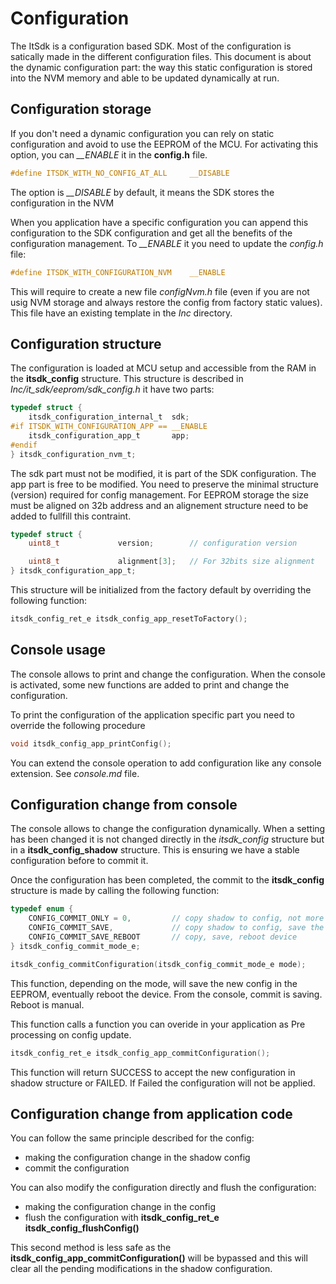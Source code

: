 # Configuration

The ItSdk is a configuration based SDK. Most of the configuration is satically made in the different configuration files.
This document is about the dynamic configuration part: the way this static configuration is stored into the NVM memory and able to be updated dynamically at run.

## Configuration storage

If you don't need a dynamic configuration you can rely on static configuration and avoid to use the EEPROM of the MCU. For activating this option, you can *__ENABLE* it in the **config.h** file.

```C
#define ITSDK_WITH_NO_CONFIG_AT_ALL		__DISABLE
```

The option is *__DISABLE* by default, it means the SDK stores the configuration in the NVM

When you application have a specific configuration you can append this configuration to the SDK configuration and get all the benefits of the configuration management. To *__ENABLE* it you need to update the *config.h* file:

```C
#define ITSDK_WITH_CONFIGURATION_NVM	__ENABLE
```

This will require to create a new file *configNvm.h* file (even if you are not usig NVM storage and always restore the config from factory static values). This file have an existing template in the *Inc* directory.

## Configuration structure

The configuration is loaded at MCU setup and accessible from the RAM in the **itsdk_config** structure. This structure is described in *Inc/it_sdk/eeprom/sdk_config.h* it have two parts:

```C
typedef struct {
	itsdk_configuration_internal_t	sdk;
#if ITSDK_WITH_CONFIGURATION_APP == __ENABLE
	itsdk_configuration_app_t		app;
#endif
} itsdk_configuration_nvm_t;
```

The sdk part must not be modified, it is part of the SDK configuration.
The app part is free to be modified. You need to preserve the minimal structure (version) required for config management. For EEPROM storage the size must be aligned on 32b address and an alignement structure need to be added to fullfill this contraint.

```C
typedef struct {
	uint8_t				version;		// configuration version

	uint8_t				alignment[3];	// For 32bits size alignment
} itsdk_configuration_app_t;
```

This structure will be initialized from the factory default by overriding the following function:

```C
itsdk_config_ret_e itsdk_config_app_resetToFactory();
```

## Console usage

The console allows to print and change the configuration. When the console is activated, some new functions are added to print and change the configuration.

To print the configuration of the application specific part you need to override the following procedure

```C
void itsdk_config_app_printConfig();
```

You can extend the console operation to add configuration like any console extension. See *console.md* file.

## Configuration change from console

The console allows to change the configuration dynamically. When a setting has been changed it is not changed directly in the *itsdk_config* structure but in a **itsdk_config_shadow** structure. This is ensuring we have a stable configuration before to commit it.

Once the configuration has been completed, the commit to the **itsdk_config** structure is made by calling the following function:

```C
typedef enum {
	CONFIG_COMMIT_ONLY = 0,			// copy shadow to config, not more
	CONFIG_COMMIT_SAVE,				// copy shadow to config, save the config
	CONFIG_COMMIT_SAVE_REBOOT		// copy, save, reboot device
} itsdk_config_commit_mode_e;

itsdk_config_commitConfiguration(itsdk_config_commit_mode_e mode);
```

This function, depending on the mode, will save the new config in the EEPROM, eventually reboot the device. From the console, commit is saving. Reboot is manual.

This function calls a function you can overide in your application as Pre processing on config update. 
```C
itsdk_config_ret_e itsdk_config_app_commitConfiguration();
```
This function will return SUCCESS to accept the new configuration in shadow structure or FAILED. If Failed the configuration will not be applied.

## Configuration change from application code

You can follow the same principle described for the config:
- making the configuration change in the shadow config
- commit the configuration

You can also modify the configuration directly and flush the configuration:
- making the configuration change in the config
- flush the configuration with __itsdk_config_ret_e itsdk_config_flushConfig()__

This second method is less safe as the __itsdk_config_app_commitConfiguration()__ will be bypassed and this will clear all the pending modifications in the shadow configuration.


